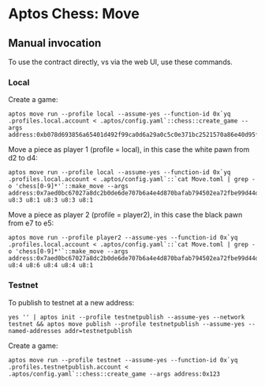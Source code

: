 # Aptos Chess: Move

## Manual invocation
To use the contract directly, vs via the web UI, use these commands.

### Local

Create a game:
```
aptos move run --profile local --assume-yes --function-id 0x`yq .profiles.local.account < .aptos/config.yaml`::chess::create_game --args address:0xb078d693856a65401d492f99ca0d6a29a0c5c0e371bc2521570a86e40d95f823
```

Move a piece as player 1 (profile = local), in this case the white pawn from d2 to d4:
```
aptos move run --profile local --assume-yes --function-id 0x`yq .profiles.local.account < .aptos/config.yaml`::`cat Move.toml | grep -o 'chess[0-9]*'`::make_move --args address:0x7aed0bc67027a8dc2b0de6de707b6a4e4d870bafab794502ea72fbe99d44d9ae u8:3 u8:1 u8:3 u8:3 u8:1
```

Move a piece as player 2 (profile = player2), in this case the black pawn from e7 to e5:
```
aptos move run --profile player2 --assume-yes --function-id 0x`yq .profiles.local.account < .aptos/config.yaml`::`cat Move.toml | grep -o 'chess[0-9]*'`::make_move --args address:0x7aed0bc67027a8dc2b0de6de707b6a4e4d870bafab794502ea72fbe99d44d9ae u8:4 u8:6 u8:4 u8:4 u8:1
```

### Testnet

To publish to testnet at a new address:
```
yes '' | aptos init --profile testnetpublish --assume-yes --network testnet && aptos move publish --profile testnetpublish --assume-yes --named-addresses addr=testnetpublish
```

Create a game:
```
aptos move run --profile testnet --assume-yes --function-id 0x`yq .profiles.testnetpublish.account < .aptos/config.yaml`::chess::create_game --args address:0x123
```
